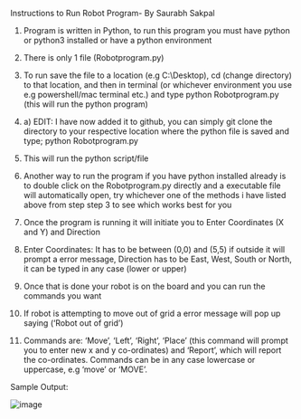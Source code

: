 Instructions to Run Robot Program- By Saurabh Sakpal
1) Program is written in Python, to run this program you must have python or python3 installed or have a python environment
2) There is only 1 file  (Robotprogram.py)
3) To run save the file to a location (e.g C:\Desktop), cd (change directory) to that location, and then in terminal (or whichever environment you use e.g powershell/mac terminal etc.) and type python Robotprogram.py (this will run the python program)
3) a) EDIT: I have now added it to github, you can simply git clone the directory to your respective location where the python file is saved and type; python Robotprogram.py

4) This will run the python script/file
5) Another way to run the program if you have python installed already is to double click on the Robotprogram.py directly and a executable file will automatically open, try whichever one of the methods i have listed above from step step 3 to see which works best for you
6) Once the program is running it will initiate you to Enter Coordinates (X and Y) and Direction
7) Enter Coordinates: It has to be between (0,0) and (5,5) if outside it will prompt a error message, Direction has to be East, West, South or North, it can be typed in any case (lower or upper)
8) Once that is done your robot is on the board and you can run the commands you want
9) If robot is attempting to move out of grid a error message will pop up saying (‘Robot out of grid’)
10) Commands are: ‘Move’, ‘Left’, ‘Right’, ‘Place’ (this command will prompt you to enter new x and y co-ordinates) and ‘Report’, which will report the co-ordinates. Commands can be in any case lowercase or uppercase, e.g ‘move’ or ‘MOVE’.

Sample Output:
 


![image](https://user-images.githubusercontent.com/29724574/145524730-3195e752-bd1c-460a-abdc-3df4ebafd171.png)


